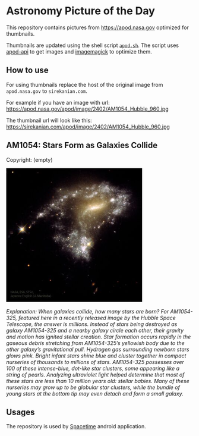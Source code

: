# Astronomy Picture of the Day

This repository contains pictures from https://apod.nasa.gov optimized for thumbnails.

Thumbnails are updated using the shell script [`apod.sh`](apod.sh). The script
uses [apod-api](https://github.com/nasa/apod-api) to get images and [imagemagick](https://imagemagick.org) to
optimize them.

## How to use

For using thumbnails replace the host of the original image from `apod.nasa.gov` to `sirekanian.com`.

For example if you have an image with url:<br>
https://apod.nasa.gov/apod/image/2402/AM1054_Hubble_960.jpg

The thumbnail url will look like this:<br>
https://sirekanian.com/apod/image/2402/AM1054_Hubble_960.jpg

## AM1054: Stars Form as Galaxies Collide

Copyright: (empty)

[![the picture of the day][1]][2]

_Explanation: When galaxies collide, how many stars are born?  For AM1054-325, featured here in a recently released image by the Hubble Space Telescope, the answer is millions. Instead of stars being destroyed as galaxy AM1054-325 and a nearby galaxy circle each other, their gravity and motion has ignited stellar creation.  Star formation occurs rapidly in the gaseous debris stretching from AM1054-325’s yellowish body due to the other galaxy’s gravitational pull.  Hydrogen gas surrounding newborn stars glows pink.  Bright infant stars shine blue and cluster together in compact nurseries of thousands to millions of stars. AM1054-325 possesses over 100 of these intense-blue, dot-like star clusters, some appearing like a string of pearls.  Analyzing ultraviolet light helped determine that most of these stars are less than 10 million years old: stellar babies.  Many of these nurseries may grow up to be globular star clusters, while the bundle of young stars at the bottom tip may even detach and form a small galaxy._

## Usages

The repository is used by [Spacetime][3] android application.

[1]: image/2402/AM1054_Hubble_960.jpg

[2]: https://apod.nasa.gov/apod/image/2402/AM1054_Hubble_960.jpg

[3]: https://github.com/sirekanian/spacetime
